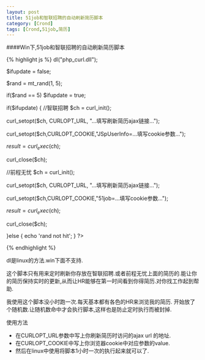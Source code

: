 ```yaml
---
layout: post
title: 51job和智联招聘的自动刷新简历脚本
category: [Crond]
tags: [Crond,51job,简历]
---
```


####Win下,51job和智联招聘的自动刷新简历脚本

{% highlight js %}
dl("php_curl.dll");

$ifupdate = false;

$rand = mt_rand(1, 5);

if($rand == 5)
$ifupdate = true;

if($ifupdate)
{
//智联招聘
$ch = curl_init();

curl_setopt($ch, CURLOPT_URL, "...填写刷新简历ajax链接...");

curl_setopt($ch,CURLOPT_COOKIE,"JSpUserInfo=...填写cookie参数...");

$result = curl_exec($ch);

curl_close($ch);

//前程无忧
$ch = curl_init();

curl_setopt($ch, CURLOPT_URL, "...填写刷新简历ajax链接...");

curl_setopt($ch,CURLOPT_COOKIE,"51job=...填写cookie参数...");

$result = curl_exec($ch);

curl_close($ch);

}else
{
echo 'rand not hit';
}
?>

{% endhighlight %}

dl是linux的方法.win下面不支持.

这个脚本只有用来定时刷新你存放在智联招聘.或者前程无忧上面的简历的.能让你的简历保持实时的更新,从而让HR能够在第一时间看到你得简历.对你找工作起到帮助.

我使用这个脚本没小时跑一次.每天基本都有各色的HR来浏览我的简历.
开始放了个随机数.让随机数命中才会执行脚本,这样也是防止定时执行而被封掉.

使用方法

* 在CURLOPT_URL参数中写上你刷新简历时访问的ajax url 的地址.
* 在CURLOPT_COOKIE中写上你浏览器cookie中对应参数的value.
* 然后在linux中使用将脚本1小时一次的执行起来就可以了.
